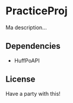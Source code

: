 PracticeProj
============

Ma description...

Dependencies
------------

* HuffPoAPI

License
-------
Have a party with this!